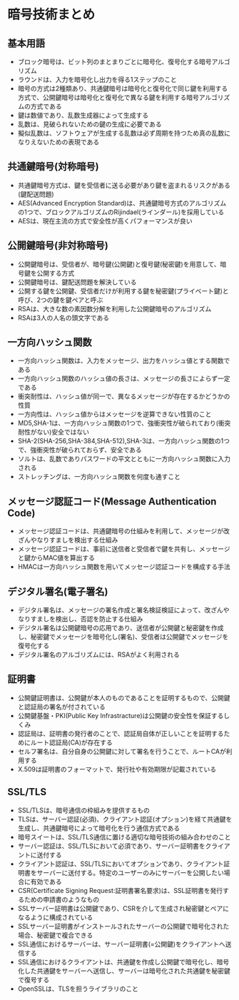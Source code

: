 # 暗号技術まとめ

## 基本用語
- ブロック暗号は、ビット列のまとまりごとに暗号化、復号化する暗号アルゴリズム
- ラウンドは、入力を暗号化し出力を得る1ステップのこと
- 暗号の方式は2種類あり、共通鍵暗号は暗号化と復号化で同じ鍵を利用する方式で、公開鍵暗号は暗号化と復号化で異なる鍵を利用する暗号アルゴリズムの方式である
- 鍵は数値であり、乱数生成器によって生成する
- 乱数は、見破られないための鍵の生成に必要である
- 擬似乱数は、ソフトウェアが生成する乱数は必ず周期を持つため真の乱数になりえないための表現である

## 共通鍵暗号(対称暗号)
- 共通鍵暗号方式は、鍵を受信者に送る必要があり鍵を盗まれるリスクがある(鍵配送問題)
- AES(Advanced Encryption Standard)は、共通鍵暗号方式のアルゴリズムの1つで、ブロックアルゴリズムのRijindael(ラインダール)を採用している
- AESは、現在主流の方式で安全性が高くパフォーマンスが良い

## 公開鍵暗号(非対称暗号)
- 公開鍵暗号は、受信者が、暗号鍵(公開鍵)と復号鍵(秘密鍵)を用意して、暗号鍵を公開する方式
- 公開鍵暗号は、鍵配送問題を解決している
- 公開する鍵を公開鍵、受信者だけが利用する鍵を秘密鍵(プライベート鍵)と呼び、2つの鍵を鍵ペアと呼ぶ
- RSAは、大きな数の素因数分解を利用した公開鍵暗号のアルゴリズム
- RSAは3人の人名の頭文字である

## 一方向ハッシュ関数
- 一方向ハッシュ関数は、入力をメッセージ、出力をハッシュ値とする関数である
- 一方向ハッシュ関数のハッシュ値の長さは、メッセージの長さによらず一定である
- 衝突耐性は、ハッシュ値が同一で、異なるメッセージが存在するかどうかの性質
- 一方向性は、ハッシュ値からはメッセージを逆算できない性質のこと
- MD5,SHA-1は、一方向ハッシュ関数の1つで、強衝突性が破られており(衝突耐性がない)安全ではない
- SHA-2(SHA-256,SHA-384,SHA-512),SHA-3は、一方向ハッシュ関数の1つで、強衝突性が破られておらず、安全である
- ソルトは、乱数でありパスワードの平文とともに一方向ハッシュ関数に入力される
- ストレッチングは、一方向ハッシュ関数を何度も通すこと

## メッセージ認証コード(Message Authentication Code)
- メッセージ認証コードは、共通鍵暗号の仕組みを利用して、メッセージが改ざんやなりすましを検出する仕組み
- メッセージ認証コードは、事前に送信者と受信者で鍵を共有し、メッセージと鍵からMAC値を算出する
- HMACは一方向ハッシュ関数を用いてメッセージ認証コードを構成する手法

## デジタル署名(電子署名)
- デジタル署名は、メッセージの署名作成と署名検証検証によって、改ざんやなりすましを検出し、否認を防止する仕組み
- デジタル署名は公開鍵暗号の応用であり、送信者が公開鍵と秘密鍵を作成し、秘密鍵でメッセージを暗号化し(署名)、受信者は公開鍵でメッセージを復号化する
- デジタル署名のアルゴリズムには、RSAがよく利用される

## 証明書
- 公開鍵証明書は、公開鍵が本人のものであることを証明するもので、公開鍵と認証局の署名が付されている
- 公開鍵基盤・PKI(Public Key Infrastracture)は公開鍵の安全性を保証するしくみ
- 認証局は、証明書の発行者のことで、認証局自体が正しいことを証明するためにルート認証局(CA)が存在する
- セルフ署名は、自分自身の公開鍵に対して署名を行うことで、ルートCAが利用する
- X.509は証明書のフォーマットで、発行社や有効期限が記載されている

## SSL/TLS
- SSL/TLSは、暗号通信の枠組みを提供するもの
- TLSは、サーバー認証(必須)、クライアント認証(オプション)を経て共通鍵を生成し、共通鍵暗号によって暗号化を行う通信方式である
- 暗号スイートは、SSL/TLS通信に置ける適切な暗号技術の組み合わせのこと
- サーバー認証は、SSL/TLSにおいて必須であり、サーバー証明書をクライアントに送付する
- クライアント認証は、SSL/TLSにおいてオプションであり、クライアント証明書をサーバーに送付する。特定のユーザーのみにサーバーを公開したい場合に有効である
- CSR(Certificate Signing Request:証明書署名要求)は、SSL証明書を発行するための申請書のようなもの
- SSLサーバー証明書は公開鍵であり、CSRを介して生成され秘密鍵とペアになるように構成されている
- SSLサーバー証明書がインストールされたサーバーの公開鍵で暗号化された場合、秘密鍵で複合できる
- SSL通信におけるサーバーは、サーバー証明書(=公開鍵)をクライアントへ送信する
- SSL通信におけるクライアントは、共通鍵を作成し公開鍵で暗号化し、暗号化した共通鍵をサーバーへ送信し、サーバーは暗号化された共通鍵を秘密鍵で復号する
- OpenSSLは、TLSを担うライブラリのこと
